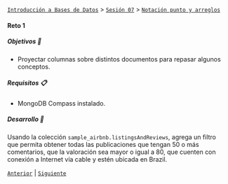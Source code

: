 [`Introducción a Bases de Datos`](../../../README.md) > [`Sesión 07`](../../README.md) > [`Notación punto y arreglos`](../README.md)

#### Reto 1

##### Objetivos 🎯

- Proyectar columnas sobre distintos documentos para repasar algunos conceptos.

##### Requisitos 📋

- MongoDB Compass instalado.

##### Desarrollo 🚀

Usando la colección `sample_airbnb.listingsAndReviews`, agrega un filtro que permita obtener todas las publicaciones que tengan 50 o más comentarios, que la valoración sea mayor o igual a 80, que cuenten con conexión a Internet vía cable y estén ubicada en Brazil.


[`Anterior`](../ejemplo01/README.md) | [`Siguiente`](../../tema02/README.md)
